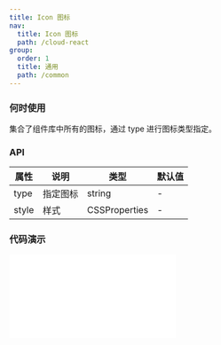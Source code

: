 ```yaml
---
title: Icon 图标
nav:
  title: Icon 图标
  path: /cloud-react
group:
  order: 1
  title: 通用
  path: /common
---
```


### 何时使用

集合了组件库中所有的图标，通过 type 进行图标类型指定。

### API

| 属性  | 说明     | 类型          | 默认值 |
| ----- | -------- | ------------- | ------ |
| type  | 指定图标 | string        | -      |
| style | 样式     | CSSProperties | -      |

 ### 代码演示 

<embed src="@components/icon/demos/basic-icon.md" /> 
